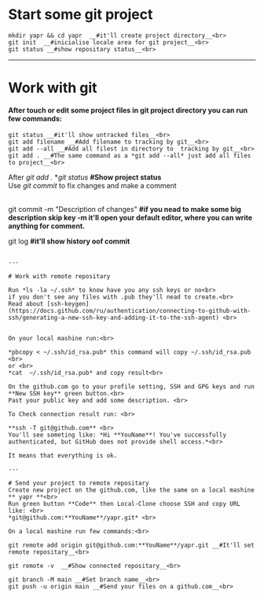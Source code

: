 

# Start some git project

```
mkdir yapr && cd yapr  __#it'll create project directory__<br> 
git init  __#inicialise locale area for git project__<br>
git status __#show repositary status__<br>

```
---

# Work with git 


#### After touch or edit some project files in git project directory you can run few commands:<br>

```
git status __#it'll show untracked files__<br>
git add filename __#Add filename to tracking by git__<br>
git add --all __#Add all filest in directory to  tracking by git__<br>
git add . __#The same command as a *git add --all* just add all files to project__<br>

```
After *git add .*  **git status* __#Show project status__<br>
Use *git commit* to fix changes and make a comment<br><br>

git commit -m "Description of changes" __#if you nead to make some big description skip key **-m** it'll open your default editor, where you can write anything for comment.__

git log __#it'll show history oof commit__

```

---

# Work with remote repositary

Run *ls -la ~/.ssh* to know have you any ssh keys or no<br>
if you don't see any files with .pub they'll nead to create.<br>
Read about [ssh-keygen](https://docs.github.com/ru/authentication/connecting-to-github-with-ssh/generating-a-new-ssh-key-and-adding-it-to-the-ssh-agent) <br>


On your local mashine run:<br>

*pbcopy < ~/.ssh/id_rsa.pub* this command will copy ~/.ssh/id_rsa.pub <br>
or <br>
*cat  ~/.ssh/id_rsa.pub* and copy result<br>

On the github.com go to your profile setting, SSH and GPG keys and run **New SSH key** green button.<br>
Past your public key and add some description. <br>

To Check connection result run: <br>

**ssh -T git@github.com** <br>
You'll see someting like: *Hi **YouName**! You've successfully authenticated, but GitHub does not provide shell access.*<br>

It means that everything is ok.

---

# Send your project to remote repositary
Create new project on the github.com, like the same on a local mashine ** yapr **<br>
Run green button **Code** then Local-Clone choose SSH and copy URL like: <br>
*git@github.com:**YouName**/yapr.git* <br>

On a local mashine run few commands:<br>

git remote add origin git@github.com:**YouName**/yapr.git __#It'll set remote repositary__<br>

git remote -v  __#Show connected repositary__<br>

git branch -M main __#Set branch name__<br>
git push -u origin main __#Send your files on a github.com__<br>




